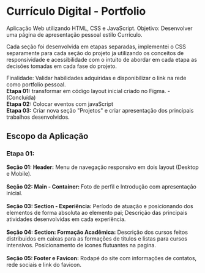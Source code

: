 # Currículo Digital - Portfolio

Aplicação Web utilizando HTML, CSS e JavaScript. Objetivo: Desenvolver uma página de apresentação pessoal estilo Currículo.

Cada seção foi desenvolvida em etapas separadas, implementei o CSS separamente para cada seção do projeto ja utilizando os conceitos de responsividade e acessibilidade com o intuito de abordar em cada etapa as decisões tomadas em cada fase do projeto.

Finalidade: Validar habilidades adquiridas e disponibilizar o link na rede como portfolio pessoal.<br>
<b>Etapa 01:</b> transformar em código layout inicial criado no Figma. - (Concluída)<br>
<b>Etapa 02:</b> Colocar eventos com javaScript<br>
<b>Etapa 03:</b> Criar nova seção "Projetos" e criar apresentação dos principais trabalhos desenvolvidos.<br>


<h2>Escopo da Aplicação</h2>
<h3>Etapa 01:</h3>
<strong>Seção 01: Header:</strong>
   Menu de navegação responsivo em dois layout (Desktop e Mobile).
   <br><br>
<strong>Seção 02: Main - Container: </strong>
   Foto de perfil e Introdução com apresentação inicial.
   <br><br>
<strong>Seção 03: Section - Experiência: </strong>
  Período de atuação e posicionando dos elementos de forma absoluta ao elemento pai;
  Descrição das principais atividades desenvolvidas em cada experiência.
   <br><br>
<strong>Seção 04: Section: Formação Acadêmica:</strong>
   Descrição dos cursos feitos distribuidos em caixas para as formações de titulos e listas para cursos intensivos.
   Posicionamento de icones flutuantes na pagina.
   <br><br>
<strong>Seção 05: Footer e Favicon:</strong>
   Rodapé do site com informações de contatos, rede sociais e link do favicon.
    

   


 




